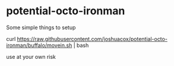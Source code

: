 potential-octo-ironman
======================

Some simple things to setup 

curl https://raw.githubusercontent.com/joshuacox/potential-octo-ironman/buffalo/movein.sh | bash

use at your own risk

